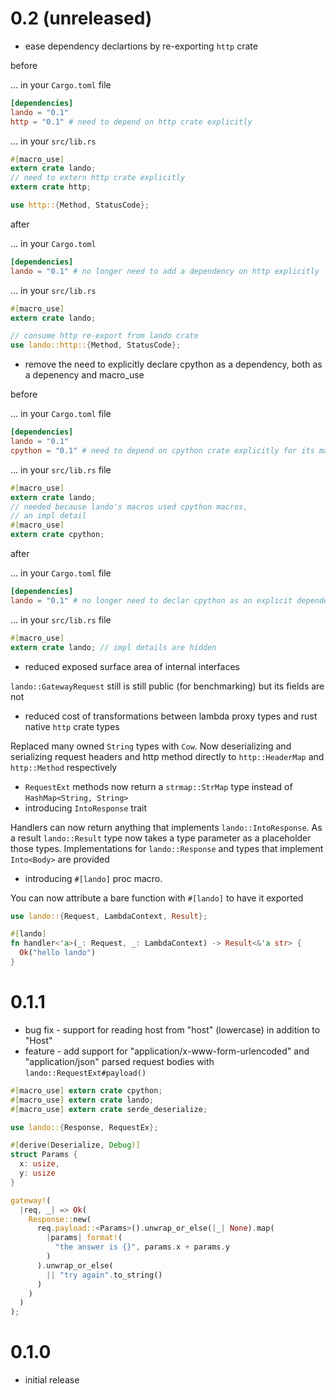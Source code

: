 # 0.2 (unreleased)

* ease dependency declartions by re-exporting `http` crate

before

... in your `Cargo.toml` file

```toml
[dependencies]
lando = "0.1"
http = "0.1" # need to depend on http crate explicitly
```

... in your `src/lib.rs`

```rust
#[macro_use]
extern crate lando;
// need to extern http crate explicitly
extern crate http;

use http::{Method, StatusCode};
```

after

... in your `Cargo.toml`

```toml
[dependencies]
lando = "0.1" # no longer need to add a dependency on http explicitly
```

... in your `src/lib.rs`

```rust
#[macro_use]
extern crate lando;

// consume http re-export from lando crate
use lando::http::{Method, StatusCode};
```

* remove the need to explicitly declare cpython as a dependency, both as a depenency and macro_use

before

... in your `Cargo.toml` file

```toml
[dependencies]
lando = "0.1"
cpython = "0.1" # need to depend on cpython crate explicitly for its macros
```

... in your `src/lib.rs` file

```rust
#[macro_use]
extern crate lando;
// needed because lando's macros used cpython macros,
// an impl detail
#[macro_use]
extern crate cpython;
```

after

... in your `Cargo.toml` file

```toml
[dependencies]
lando = "0.1" # no longer need to declar cpython as an explicit dependency
```

... in your `src/lib.rs` file

```rust
#[macro_use]
extern crate lando; // impl details are hidden
```

* reduced exposed surface area of internal interfaces

`lando::GatewayRequest` still is still public (for benchmarking) but its fields are not

* reduced cost of transformations between lambda proxy types and rust native `http` crate types

Replaced many owned `String` types with `Cow`. Now deserializing and serializing request headers and http method directly to `http::HeaderMap` and `http::Method` respectively

* `RequestExt` methods now return a `strmap::StrMap` type instead of `HashMap<String, String>`
* introducing `IntoResponse` trait

Handlers can now return anything that implements `lando::IntoResponse`. As a result `lando::Result` type now takes a type parameter as a placeholder those types. Implementations for `lando::Response` and types that implement `Into<Body>` are provided

* introducing `#[lando]` proc macro.

You can now attribute a bare function with `#[lando]` to have it exported

```rust
use lando::{Request, LambdaContext, Result};

#[lando]
fn handler<'a>(_: Request, _: LambdaContext) -> Result<&'a str> {
  Ok("hello lando")
}
```

# 0.1.1

* bug fix - support for reading host from "host" (lowercase) in addition to "Host"
* feature - add support for "application/x-www-form-urlencoded" and "application/json"
  parsed request bodies with `lando::RequestExt#payload()`

```rust
#[macro_use] extern crate cpython;
#[macro_use] extern crate lando;
#[macro_use] extern crate serde_deserialize;

use lando::{Response, RequestEx};

#[derive(Deserialize, Debug)]
struct Params {
  x: usize,
  y: usize
}

gateway!(
  |req, _| => Ok(
    Response::new(
      req.payload::<Params>().unwrap_or_else(|_| None).map(
        |params| format!(
          "the answer is {}", params.x + params.y
        )
      ).unwrap_or_else(
        || "try again".to_string()
      )
    )
  )
);
```

# 0.1.0

* initial release